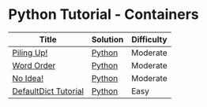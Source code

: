 # Python Tutorial - Containers

| Title | Solution | Difficulty |
| ----- | -------- | ---------- |
| [Piling Up!](https://www.hackerrank.com/challenges/piling-up) | [Python](./Piling%20Up!/main.py) | Moderate |
| [Word Order](https://www.hackerrank.com/challenges/word-order) | [Python](./Word%20Order/main.py) | Moderate |
| [No Idea!](https://www.hackerrank.com/challenges/no-idea) | [Python](./No%20Idea!/main.py) | Moderate |
| [DefaultDict Tutorial](https://www.hackerrank.com/challenges/defaultdict-tutorial) | [Python](./DefaultDict%20Tutorial/main.py) | Easy |
